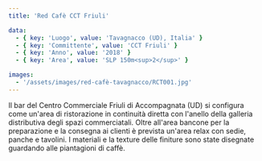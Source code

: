 ```yaml
---
title: 'Red Cafè CCT Friuli'

data:
  - { key: 'Luogo', value: 'Tavagnacco (UD), Italia' }
  - { key: 'Committente', value: 'CCT Friuli' }
  - { key: 'Anno', value: '2018' }
  - { key: 'Area', value: 'SLP 150m<sup>2</sup>' }

images:
  - '/assets/images/red-cafè-tavagnacco/RCT001.jpg'
---
```


Il bar del Centro Commerciale Friuli di Accompagnata (UD) si configura come un'area di ristorazione
in continuità diretta con l'anello della galleria distributiva degli spazi commerciatali. Oltre
all'area bancone per la preparazione e la consegna ai clienti è prevista un'area relax con sedie,
panche e tavolini. I materiali e la texture delle finiture sono state disegnate guardando alle
piantagioni di caffè.
